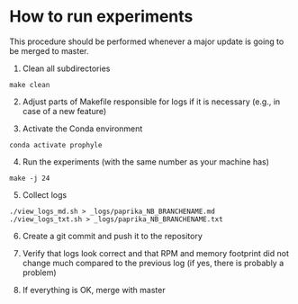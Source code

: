# How to run experiments

This procedure should be performed whenever a major
update is going to be merged to master.

1. Clean all subdirectories
   
  ```
  make clean
  ```

2. Adjust parts of Makefile responsible for logs if it is necessary (e.g., in case of a new feature)

3. Activate the Conda environment

  ```
  conda activate prophyle
  ```
  
4. Run the experiments (with the same number as your machine has)

  ```
  make -j 24
  ```

5. Collect logs
  ```
  ./view_logs_md.sh > _logs/paprika_NB_BRANCHENAME.md
  ./view_logs_txt.sh > _logs/paprika_NB_BRANCHENAME.txt
  ```

6. Create a git commit and push it to the repository

7. Verify that logs look correct and that RPM and memory footprint did not change much compared to the previous log (if yes, there is probably a problem)

8. If everything is OK, merge with master
